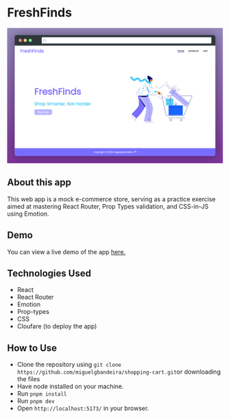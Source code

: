# FreshFinds

[![FreshFinds web app screenshot](images/screenshot.png)](https://shopping-cart-dw2.pages.dev/)

## About this app

This web app is a mock e-commerce store, serving as a practice exercise aimed at mastering React Router, Prop Types validation, and CSS-in-JS using Emotion.

## Demo

You can view a live demo of the app [here.](https://shopping-cart-dw2.pages.dev/)

## Technologies Used

- React
- React Router
- Emotion
- Prop-types
- CSS
- Cloufare (to deploy the app)

## How to Use

- Clone the repository using ```git clone https://github.com/miguelgbandeira/shopping-cart.git```or downloading the files
- Have node installed on your machine.
- Run ```pnpm install```
- Run ```pnpm dev```
- Open ```http://localhost:5173/``` in your browser.

